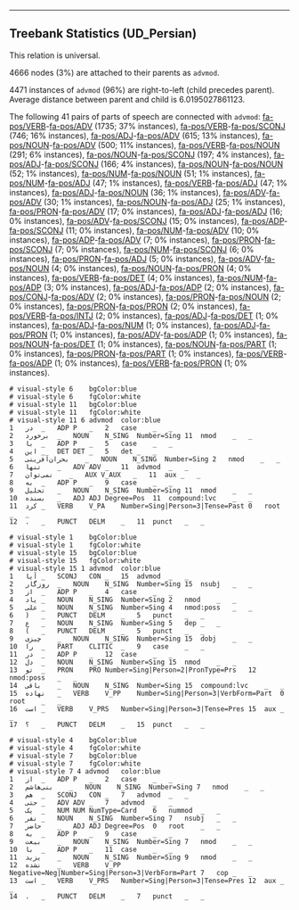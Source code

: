 

--------------------------------------------------------------------------------

## Treebank Statistics (UD_Persian)

This relation is universal.

4666 nodes (3%) are attached to their parents as `advmod`.

4471 instances of `advmod` (96%) are right-to-left (child precedes parent).
Average distance between parent and child is 6.0195027861123.

The following 41 pairs of parts of speech are connected with `advmod`: [fa-pos/VERB]()-[fa-pos/ADV]() (1735; 37% instances), [fa-pos/VERB]()-[fa-pos/SCONJ]() (746; 16% instances), [fa-pos/ADJ]()-[fa-pos/ADV]() (615; 13% instances), [fa-pos/NOUN]()-[fa-pos/ADV]() (500; 11% instances), [fa-pos/VERB]()-[fa-pos/NOUN]() (291; 6% instances), [fa-pos/NOUN]()-[fa-pos/SCONJ]() (197; 4% instances), [fa-pos/ADJ]()-[fa-pos/SCONJ]() (166; 4% instances), [fa-pos/NOUN]()-[fa-pos/NOUN]() (52; 1% instances), [fa-pos/NUM]()-[fa-pos/NOUN]() (51; 1% instances), [fa-pos/NUM]()-[fa-pos/ADJ]() (47; 1% instances), [fa-pos/VERB]()-[fa-pos/ADJ]() (47; 1% instances), [fa-pos/ADJ]()-[fa-pos/NOUN]() (36; 1% instances), [fa-pos/ADV]()-[fa-pos/ADV]() (30; 1% instances), [fa-pos/NOUN]()-[fa-pos/ADJ]() (25; 1% instances), [fa-pos/PRON]()-[fa-pos/ADV]() (17; 0% instances), [fa-pos/ADJ]()-[fa-pos/ADJ]() (16; 0% instances), [fa-pos/ADV]()-[fa-pos/SCONJ]() (15; 0% instances), [fa-pos/ADP]()-[fa-pos/SCONJ]() (11; 0% instances), [fa-pos/NUM]()-[fa-pos/ADV]() (10; 0% instances), [fa-pos/ADP]()-[fa-pos/ADV]() (7; 0% instances), [fa-pos/PRON]()-[fa-pos/SCONJ]() (7; 0% instances), [fa-pos/NUM]()-[fa-pos/SCONJ]() (6; 0% instances), [fa-pos/PRON]()-[fa-pos/ADJ]() (5; 0% instances), [fa-pos/ADV]()-[fa-pos/NOUN]() (4; 0% instances), [fa-pos/NOUN]()-[fa-pos/PRON]() (4; 0% instances), [fa-pos/VERB]()-[fa-pos/DET]() (4; 0% instances), [fa-pos/NUM]()-[fa-pos/ADP]() (3; 0% instances), [fa-pos/ADJ]()-[fa-pos/ADP]() (2; 0% instances), [fa-pos/CONJ]()-[fa-pos/ADV]() (2; 0% instances), [fa-pos/PRON]()-[fa-pos/NOUN]() (2; 0% instances), [fa-pos/PRON]()-[fa-pos/PRON]() (2; 0% instances), [fa-pos/VERB]()-[fa-pos/INTJ]() (2; 0% instances), [fa-pos/ADJ]()-[fa-pos/DET]() (1; 0% instances), [fa-pos/ADJ]()-[fa-pos/NUM]() (1; 0% instances), [fa-pos/ADJ]()-[fa-pos/PRON]() (1; 0% instances), [fa-pos/ADV]()-[fa-pos/ADP]() (1; 0% instances), [fa-pos/NOUN]()-[fa-pos/DET]() (1; 0% instances), [fa-pos/NOUN]()-[fa-pos/PART]() (1; 0% instances), [fa-pos/PRON]()-[fa-pos/PART]() (1; 0% instances), [fa-pos/VERB]()-[fa-pos/ADP]() (1; 0% instances), [fa-pos/VERB]()-[fa-pos/PRON]() (1; 0% instances).


~~~ conllu
# visual-style 6	bgColor:blue
# visual-style 6	fgColor:white
# visual-style 11	bgColor:blue
# visual-style 11	fgColor:white
# visual-style 11 6 advmod	color:blue
1	در	_	ADP	P	_	2	case	_	_
2	برخورد	_	NOUN	N_SING	Number=Sing	11	nmod	_	_
3	با	_	ADP	P	_	5	case	_	_
4	این	_	DET	DET	_	5	det	_	_
5	بحران‌آفرینی	_	NOUN	N_SING	Number=Sing	2	nmod	_	_
6	تنها	_	ADV	ADV	_	11	advmod	_	_
7	نمی‌توان	_	AUX	V_AUX	_	11	aux	_	_
8	به	_	ADP	P	_	9	case	_	_
9	تحلیل	_	NOUN	N_SING	Number=Sing	11	nmod	_	_
10	بسنده	_	ADJ	ADJ	Degree=Pos	11	compound:lvc	_	_
11	کرد	_	VERB	V_PA	Number=Sing|Person=3|Tense=Past	0	root	_	_
12	.	_	PUNCT	DELM	_	11	punct	_	_

~~~


~~~ conllu
# visual-style 1	bgColor:blue
# visual-style 1	fgColor:white
# visual-style 15	bgColor:blue
# visual-style 15	fgColor:white
# visual-style 15 1 advmod	color:blue
1	آیا	_	SCONJ	CON	_	15	advmod	_	_
2	روزگار	_	NOUN	N_SING	Number=Sing	15	nsubj	_	_
3	از	_	ADP	P	_	4	case	_	_
4	یاد	_	NOUN	N_SING	Number=Sing	2	nmod	_	_
5	علی	_	NOUN	N_SING	Number=Sing	4	nmod:poss	_	_
6	)	_	PUNCT	DELM	_	5	punct	_	_
7	ع	_	NOUN	N_SING	Number=Sing	5	dep	_	_
8	(	_	PUNCT	DELM	_	5	punct	_	_
9	چیزی	_	NOUN	N_SING	Number=Sing	15	dobj	_	_
10	را	_	PART	CLITIC	_	9	case	_	_
11	در	_	ADP	P	_	12	case	_	_
12	دل	_	NOUN	N_SING	Number=Sing	15	nmod	_	_
13	تو	_	PRON	PRO	Number=Sing|Person=2|PronType=Prs	12	nmod:poss	_	_
14	باقی	_	NOUN	N_SING	Number=Sing	15	compound:lvc	_	_
15	نهاده	_	VERB	V_PP	Number=Sing|Person=3|VerbForm=Part	0	root	_	_
16	است	_	VERB	V_PRS	Number=Sing|Person=3|Tense=Pres	15	aux	_	_
17	؟	_	PUNCT	DELM	_	15	punct	_	_

~~~


~~~ conllu
# visual-style 4	bgColor:blue
# visual-style 4	fgColor:white
# visual-style 7	bgColor:blue
# visual-style 7	fgColor:white
# visual-style 7 4 advmod	color:blue
1	از	_	ADP	P	_	2	case	_	_
2	بنی‌هاشم	_	NOUN	N_SING	Number=Sing	7	nmod	_	_
3	هم	_	SCONJ	CON	_	7	advmod	_	_
4	حتی	_	ADV	ADV	_	7	advmod	_	_
5	یک	_	NUM	NUM	NumType=Card	6	nummod	_	_
6	نفر	_	NOUN	N_SING	Number=Sing	7	nsubj	_	_
7	حاضر	_	ADJ	ADJ	Degree=Pos	0	root	_	_
8	به	_	ADP	P	_	9	case	_	_
9	بیعت	_	NOUN	N_SING	Number=Sing	7	nmod	_	_
10	با	_	ADP	P	_	11	case	_	_
11	یزید	_	NOUN	N_SING	Number=Sing	9	nmod	_	_
12	نشده	_	VERB	V_PP	Negative=Neg|Number=Sing|Person=3|VerbForm=Part	7	cop	_	_
13	است	_	VERB	V_PRS	Number=Sing|Person=3|Tense=Pres	12	aux	_	_
14	.	_	PUNCT	DELM	_	7	punct	_	_

~~~


